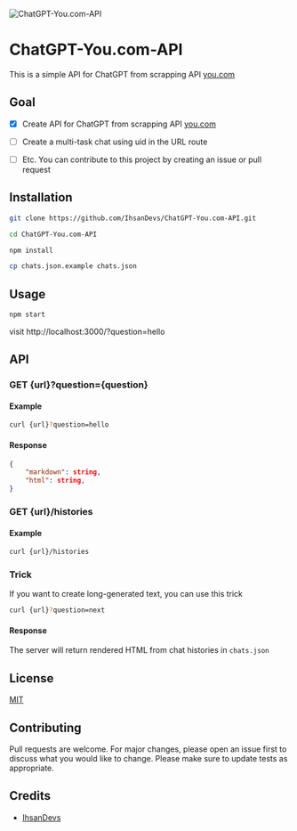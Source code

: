 ![ChatGPT-You.com-API](https://socialify.git.ci/IhsanDevs/ChatGPT-You.com-API/image?description=1&descriptionEditable=ChatGPT%20API%20from%20scrapping%20API%20You.com&font=Source%20Code%20Pro&forks=1&issues=1&language=1&name=1&owner=1&pattern=Circuit%20Board&pulls=1&stargazers=1&theme=Light)

# ChatGPT-You.com-API

This is a simple API for ChatGPT from scrapping API [you.com](https://you.com)

## Goal

- [x] Create API for ChatGPT from scrapping API [you.com](https://you.com)

- [ ] Create a multi-task chat using uid in the URL route

- [ ] Etc. You can contribute to this project by creating an issue or pull request

## Installation

```bash
git clone https://github.com/IhsanDevs/ChatGPT-You.com-API.git
```

```bash
cd ChatGPT-You.com-API
```

```bash
npm install
```

```bash
cp chats.json.example chats.json
```

## Usage

```bash
npm start
```

visit http://localhost:3000/?question=hello

## API

### GET {url}?question={question}

#### Example

```bash
curl {url}?question=hello
```

#### Response

```json
{
    "markdown": string,
    "html": string,
}
```

### GET {url}/histories

#### Example

```bash
curl {url}/histories
```

### Trick

If you want to create long-generated text, you can use this trick

```bash
curl {url}?question=next
```

#### Response

The server will return rendered HTML from chat histories in `chats.json`

## License

[MIT](https://choosealicense.com/licenses/mit/)

## Contributing

Pull requests are welcome. For major changes, please open an issue first to discuss what you would like to change. Please make sure to update tests as appropriate.

## Credits

- [IhsanDevs](https://github.com/IhsanDevs)
